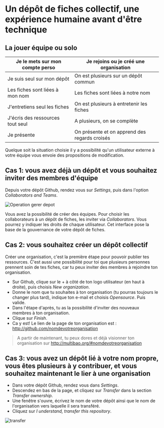 # Un dépôt de fiches collectif, une expérience humaine avant d'être technique

## La jouer équipe ou solo

Je le mets sur mon compte perso   |   Je rejoins ou je créé une organisation
--------|------
Je suis seul sur mon dépôt   |   On est plusieurs sur un dépôt commun
Les fiches sont liées à mon nom   |   Les fiches sont liées à notre nom
J'entretiens seul les fiches   |   On est plusieurs à entretenir les fiches
J'écris des ressources tout seul  |   A plusieurs, on se complète
Je présente  |   On présente et on apprend des regards croisés

Quelque soit la situation choisie il y a possibilité qu'un utilisateur externe à votre équipe vous envoie des propositions de modification. 

## Cas 1: vous avez déjà un dépôt et vous souhaitez inviter des membres d'équipe

Depuis votre dépôt Github, rendez vous sur *Settings*, puis dans l'option *Collaborators and Teams*.

![Operation gerer depot](https://framapic.org/wBjTlZTpUf63/2bd1GDJKL1WR.png)

Vous avez la possibilité de créer des équipes. 
Pour choisir les collaborateurs à un dépôt de fiches, les inviter via *Collaborators*. Vous pourrez y indiquer les droits de chaque utilisateur.
Cet interface pose la base de la gouvernance de votre dépôt de fiches.

## Cas 2: vous souhaitez créer un dépôt collectif

Créer une organisation, c'est la première étape pour pouvoir publier tes ressources. C'est aussi une possibilité pour toi que plusieurs personnes prennent soin de tes fiches, car tu peux inviter des membres à rejoindre ton organisation.
* Sur Github, clique sur le + à côté de ton logo utilisateur (en haut à droite), puis choisis *New organization*.
* Donne le nom que tu souhaites à ton organisation (tu pourras toujours le changer plus tard), indique ton e-mail et choisis *Opensource*. Puis valide.
* Dans l'étape d'après, tu as la possibilité d'inviter des nouveaux membres à ton organisation. 
* Clique sur *Finish*.
* Ca y est! Le lien de la page de ton organisation est : http://github.com/nomdevotreorganisation

> A partir de maintenant, tu peux dores et déjà visionner ton organisation sur http://multibao.org/#nomdevotreorganisation

## Cas 3: vous avez un dépôt lié à votre nom propre, vous êtes plusieurs à y contribuer, et vous souhaitez maintenant le lier à une organisation

* Dans votre dépôt Github, rendez vous dans *Settings*.
* Descendez en bas de la page, et cliquez sur *Transfer* dans la section *Transfer ownership*.
* Une fenêtre s'ouvre, écrivez le nom de votre dépôt ainsi que le nom de l'organisation vers laquelle il sera transféré.
* Cliquez sur *I understand, transfer this repository*.

![transfer](https://framapic.org/IPqVA8GljYeq/4utZkI00UtZB)

